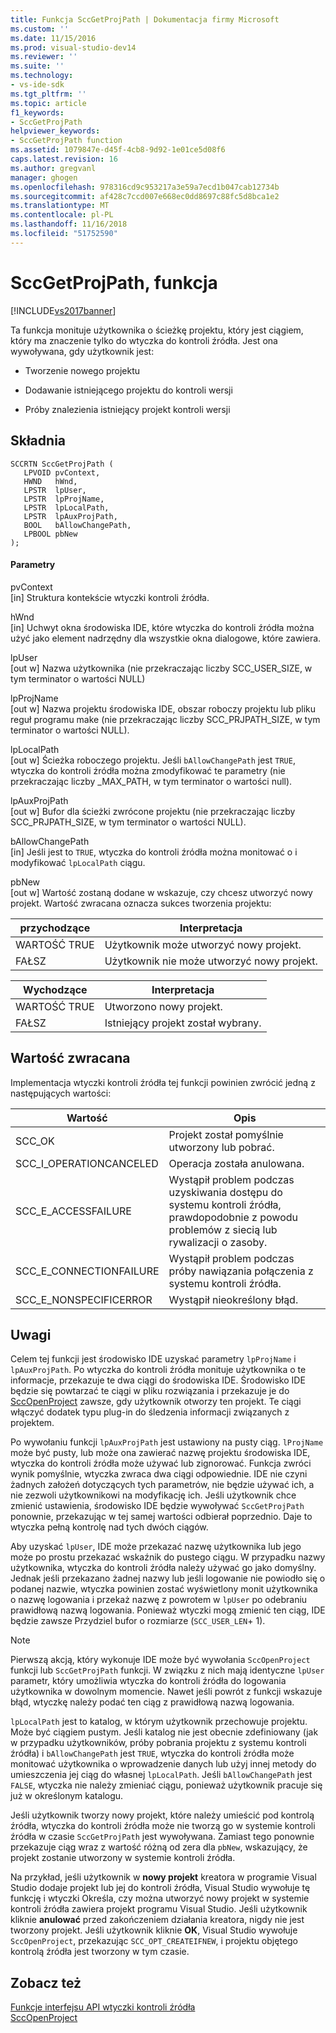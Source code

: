 ```yaml
---
title: Funkcja SccGetProjPath | Dokumentacja firmy Microsoft
ms.custom: ''
ms.date: 11/15/2016
ms.prod: visual-studio-dev14
ms.reviewer: ''
ms.suite: ''
ms.technology:
- vs-ide-sdk
ms.tgt_pltfrm: ''
ms.topic: article
f1_keywords:
- SccGetProjPath
helpviewer_keywords:
- SccGetProjPath function
ms.assetid: 1079847e-d45f-4cb8-9d92-1e01ce5d08f6
caps.latest.revision: 16
ms.author: gregvanl
manager: ghogen
ms.openlocfilehash: 978316cd9c953217a3e59a7ecd1b047cab12734b
ms.sourcegitcommit: af428c7ccd007e668ec0dd8697c88fc5d8bca1e2
ms.translationtype: MT
ms.contentlocale: pl-PL
ms.lasthandoff: 11/16/2018
ms.locfileid: "51752590"
---
```

# <a name="sccgetprojpath-function"></a>SccGetProjPath, funkcja
[!INCLUDE[vs2017banner](../includes/vs2017banner.md)]

Ta funkcja monituje użytkownika o ścieżkę projektu, który jest ciągiem, który ma znaczenie tylko do wtyczka do kontroli źródła. Jest ona wywoływana, gdy użytkownik jest:  
  
-   Tworzenie nowego projektu  
  
-   Dodawanie istniejącego projektu do kontroli wersji  
  
-   Próby znalezienia istniejący projekt kontroli wersji  
  
## <a name="syntax"></a>Składnia  
  
```cpp#  
SCCRTN SccGetProjPath (  
   LPVOID pvContext,  
   HWND   hWnd,  
   LPSTR  lpUser,  
   LPSTR  lpProjName,  
   LPSTR  lpLocalPath,  
   LPSTR  lpAuxProjPath,  
   BOOL   bAllowChangePath,  
   LPBOOL pbNew  
);  
```  
  
#### <a name="parameters"></a>Parametry  
 pvContext  
 [in] Struktura kontekście wtyczki kontroli źródła.  
  
 hWnd  
 [in] Uchwyt okna środowiska IDE, które wtyczka do kontroli źródła można użyć jako element nadrzędny dla wszystkie okna dialogowe, które zawiera.  
  
 lpUser  
 [out w] Nazwa użytkownika (nie przekraczając liczby SCC_USER_SIZE, w tym terminator o wartości NULL)  
  
 lpProjName  
 [out w] Nazwa projektu środowiska IDE, obszar roboczy projektu lub pliku reguł programu make (nie przekraczając liczby SCC_PRJPATH_SIZE, w tym terminator o wartości NULL).  
  
 lpLocalPath  
 [out w] Ścieżka roboczego projektu. Jeśli `bAllowChangePath` jest `TRUE`, wtyczka do kontroli źródła można zmodyfikować te parametry (nie przekraczając liczby _MAX_PATH, w tym terminator o wartości null).  
  
 lpAuxProjPath  
 [out w] Bufor dla ścieżki zwrócone projektu (nie przekraczając liczby SCC_PRJPATH_SIZE, w tym terminator o wartości NULL).  
  
 bAllowChangePath  
 [in] Jeśli jest to `TRUE`, wtyczka do kontroli źródła można monitować o i modyfikować `lpLocalPath` ciągu.  
  
 pbNew  
 [out w] Wartość zostaną dodane w wskazuje, czy chcesz utworzyć nowy projekt. Wartość zwracana oznacza sukces tworzenia projektu:  
  
|przychodzące|Interpretacja|  
|--------------|--------------------|  
|WARTOŚĆ TRUE|Użytkownik może utworzyć nowy projekt.|  
|FAŁSZ|Użytkownik nie może utworzyć nowy projekt.|  
  
|Wychodzące|Interpretacja|  
|--------------|--------------------|  
|WARTOŚĆ TRUE|Utworzono nowy projekt.|  
|FAŁSZ|Istniejący projekt został wybrany.|  
  
## <a name="return-value"></a>Wartość zwracana  
 Implementacja wtyczki kontroli źródła tej funkcji powinien zwrócić jedną z następujących wartości:  
  
|Wartość|Opis|  
|-----------|-----------------|  
|SCC_OK|Projekt został pomyślnie utworzony lub pobrać.|  
|SCC_I_OPERATIONCANCELED|Operacja została anulowana.|  
|SCC_E_ACCESSFAILURE|Wystąpił problem podczas uzyskiwania dostępu do systemu kontroli źródła, prawdopodobnie z powodu problemów z siecią lub rywalizacji o zasoby.|  
|SCC_E_CONNECTIONFAILURE|Wystąpił problem podczas próby nawiązania połączenia z systemu kontroli źródła.|  
|SCC_E_NONSPECIFICERROR|Wystąpił nieokreślony błąd.|  
  
## <a name="remarks"></a>Uwagi  
 Celem tej funkcji jest środowisko IDE uzyskać parametry `lpProjName` i `lpAuxProjPath`. Po wtyczka do kontroli źródła monituje użytkownika o te informacje, przekazuje te dwa ciągi do środowiska IDE. Środowisko IDE będzie się powtarzać te ciągi w pliku rozwiązania i przekazuje je do [SccOpenProject](../extensibility/sccopenproject-function.md) zawsze, gdy użytkownik otworzy ten projekt. Te ciągi włączyć dodatek typu plug-in do śledzenia informacji związanych z projektem.  
  
 Po wywołaniu funkcji `lpAuxProjPath` jest ustawiony na pusty ciąg. `lProjName` może być pusty, lub może ona zawierać nazwę projektu środowiska IDE, wtyczka do kontroli źródła może używać lub zignorować. Funkcja zwróci wynik pomyślnie, wtyczka zwraca dwa ciągi odpowiednie. IDE nie czyni żadnych założeń dotyczących tych parametrów, nie będzie używać ich, a nie zezwoli użytkownikowi na modyfikację ich. Jeśli użytkownik chce zmienić ustawienia, środowisko IDE będzie wywoływać `SccGetProjPath` ponownie, przekazując w tej samej wartości odbierał poprzednio. Daje to wtyczka pełną kontrolę nad tych dwóch ciągów.  
  
 Aby uzyskać `lpUser`, IDE może przekazać nazwę użytkownika lub jego może po prostu przekazać wskaźnik do pustego ciągu. W przypadku nazwy użytkownika, wtyczka do kontroli źródła należy używać go jako domyślny. Jednak jeśli przekazano żadnej nazwy lub jeśli logowanie nie powiodło się o podanej nazwie, wtyczka powinien zostać wyświetlony monit użytkownika o nazwę logowania i przekaż nazwę z powrotem w `lpUser` po odebraniu prawidłową nazwą logowania. Ponieważ wtyczki mogą zmienić ten ciąg, IDE będzie zawsze Przydziel bufor o rozmiarze (`SCC_USER_LEN`+ 1).  
  
> [!NOTE]
>  Pierwszą akcją, który wykonuje IDE może być wywołania `SccOpenProject` funkcji lub `SccGetProjPath` funkcji. W związku z nich mają identyczne `lpUser` parametr, który umożliwia wtyczka do kontroli źródła do logowania użytkownika w dowolnym momencie. Nawet jeśli powrót z funkcji wskazuje błąd, wtyczkę należy podać ten ciąg z prawidłową nazwą logowania.  
  
 `lpLocalPath` jest to katalog, w którym użytkownik przechowuje projektu. Może być ciągiem pustym. Jeśli katalog nie jest obecnie zdefiniowany (jak w przypadku użytkowników, próby pobrania projektu z systemu kontroli źródła) i `bAllowChangePath` jest `TRUE`, wtyczka do kontroli źródła może monitować użytkownika o wprowadzenie danych lub użyj innej metody do umieszczenia jej ciąg do własnej `lpLocalPath`. Jeśli `bAllowChangePath` jest `FALSE`, wtyczka nie należy zmieniać ciągu, ponieważ użytkownik pracuje się już w określonym katalogu.  
  
 Jeśli użytkownik tworzy nowy projekt, które należy umieścić pod kontrolą źródła, wtyczka do kontroli źródła może nie tworzą go w systemie kontroli źródła w czasie `SccGetProjPath` jest wywoływana. Zamiast tego ponownie przekazuje ciąg wraz z wartość różną od zera dla `pbNew`, wskazujący, że projekt zostanie utworzony w systemie kontroli źródła.  
  
 Na przykład, jeśli użytkownik w **nowy projekt** kreatora w programie Visual Studio dodaje projekt lub jej do kontroli źródła, Visual Studio wywołuje tę funkcję i wtyczki Określa, czy można utworzyć nowy projekt w systemie kontroli źródła zawiera projekt programu Visual Studio. Jeśli użytkownik kliknie **anulować** przed zakończeniem działania kreatora, nigdy nie jest tworzony projekt. Jeśli użytkownik kliknie **OK**, Visual Studio wywołuje `SccOpenProject`, przekazując `SCC_OPT_CREATEIFNEW`, i projektu objętego kontrolą źródła jest tworzony w tym czasie.  
  
## <a name="see-also"></a>Zobacz też  
 [Funkcje interfejsu API wtyczki kontroli źródła](../extensibility/source-control-plug-in-api-functions.md)   
 [SccOpenProject](../extensibility/sccopenproject-function.md)

